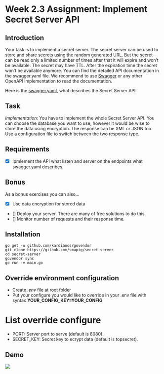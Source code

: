# Week 2.3 Assignment: Implement Secret Server API

## Introduction

Your task is to implement a secret server. The secret server can be used to store and share secrets using the random generated URL. But the secret can be read only a limited number of times after that it will expire and won’t be available. The secret may have TTL. After the expiration time the secret won’t be available anymore. You can find the detailed API documentation in the swagger.yaml file. We recommend to use [Swagger](https://editor.swagger.io/) or any other OpenAPI implementation to read the documentation.

Here is the [swagger.yaml](swagger.yaml), what describes the Secret Server API

## Task

*Implementation*: You have to implement the whole Secret Server API. You can choose the database you want to use, however it would be wise to store the data using encryption. The response can be XML or JSON too. Use a configuration file to switch between the two response type.

## Requirements

- [x] Ipmlement the API what listen and server on the endpoints what swagger.yaml describes.

## Bonus

As a bonus exercises you can also...

- [x] Use data encryption for stored data
- [] Deploy your server. There are many of free solutions to do this.
- [] Monitor number of requests and their response time.

## Installation
```
go get -u github.com/kardianos/govendor
git clone https://github.com/smapig/secret-server
cd secret-server
govendor sync
go run -v main.go
```

## Override environment configuration
- Create *.env* file at root folder
- Put your configure you would like to override in your .env file with syntax **YOUR_CONFIG_KEY=YOUR_CONFIG**

# List override configure
- PORT: Server port to serve (default is 8080).
- SECRET_KEY: Secret key to ecrypt data (default is topsecret).

## Demo
![](https://res.cloudinary.com/dpkajoghu/secret-server.gif)


